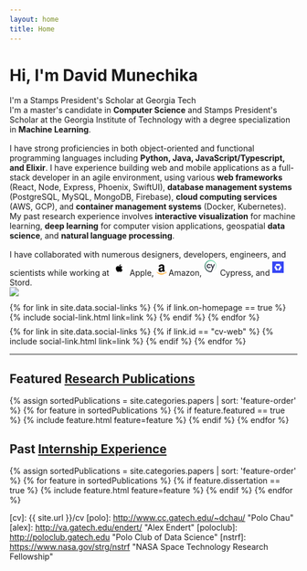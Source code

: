 ```yaml
---
layout: home
title: Home
---
```


<div id ="intro-wrapper" class="l-middle">
	<div id="intro-title-wrapper" class="intro-left">
		<h1 id="intro-title">Hi, I'm David Munechika</h1>
		<div id="intro-subtitle">
			I'm a Stamps President's Scholar at Georgia Tech
		</div>
	</div>
	<div class="intro-left">
	<div class="intro-left">
		I'm a master's candidate in <b>Computer Science</b> and Stamps President's Scholar at the Georgia Institute of Technology with a degree specialization in <b>Machine Learning</b>.
	</div>
	<div style="height: 1rem"></div>
	<div class="intro-left">
	I have strong proficiencies in both object-oriented and functional programming languages including <b>Python, Java, JavaScript/Typescript, and Elixir</b>. I have experience building web and mobile applications as a full-stack developer in an agile environment, using various <b>web frameworks</b> (React, Node, Express, Phoenix, SwiftUI), <b>database management systems</b> (PostgreSQL, MySQL, MongoDB, Firebase), <b>cloud computing services</b> (AWS, GCP), and <b>container management systems</b> (Docker, Kubernetes). My past research experience involves <b>interactive visualization</b> for machine learning, <b>deep learning</b> for computer vision applications, geospatial <b>data science</b>, and <b>natural language processing</b>.
	</div>
	<div style="height: 1rem"></div>
	<div>
		I have collaborated with numerous designers, developers, engineers, and scientists while working at <img class="intro-logo" style="width: 28px; padding-bottom: 6px;" src="/images/apple.png"> Apple, <img class="intro-logo" style="width: 18px; padding-bottom: 2px;" src="/images/amazon.svg"> Amazon, <img class="intro-logo" style="width: 24px; padding-bottom: 5px" src="/images/cypress.png"> Cypress, and <img class="intro-logo" style="width: 20px; padding-bottom: 5px" src="/images/stord.png"> Stord.
	</div>
</div>

<div class="intro-right">
	<img id="intro-image" class="intro-right" src="/images/portrait.jpg">
	<div style="height: 0.5rem"></div>
	<div id="intro-image-links" class="intro-right">
		{% for link in site.data.social-links %}
			{% if link.on-homepage == true %}
				{% include social-link.html link=link %}
			{% endif %}
		{% endfor %}
	</div>
	<div style="height: 0.5rem"></div>
	<div id="intro-cv-wrapper" class="intro-right">
		{% for link in site.data.social-links %}
			{% if link.id == "cv-web" %}
				{% include social-link.html link=link %}
			{% endif %}
		{% endfor %}
	</div>
	</div>
</div>

<hr class="l-middle home-hr">

<h2 class="feature-title l-middle">
	Featured <a href="/cv#publications">Research Publications</a>
</h2>
<div class="cover-wrapper l-screen">
	{% assign sortedPublications = site.categories.papers | sort: 'feature-order' %}
	{% for feature in sortedPublications %}
		{% if feature.featured == true %}
			{% include feature.html feature=feature %}
		{% endif %}
	{% endfor %}
</div>

<h2 class="feature-title l-middle">
	Past <a href="/cv#industry-experience">Internship Experience</a>
</h2>
<div class="cover-wrapper l-screen">
	{% assign sortedPublications = site.categories.papers | sort: 'feature-order' %}
	{% for feature in sortedPublications %}
		{% if feature.dissertation == true %}
			{% include feature.html feature=feature %}
		{% endif %}
	{% endfor %}
</div>

<!-- <h2 class="feature-title l-middle">
	<a href="{{ site.url }}/everything-else" style="color: #303030">Everything Else</a>
</h2>
<div id="everything-else" class="l-middle">
	<a href="{{ site.url }}/projects"><div>Projects</div></a>
	<a href="{{ site.url }}/blog"><div>Blog</div></a>
	<a href="{{ site.url }}/stuff-i-use"><div>Stuff I Use</div></a>
	<a href="{{ site.url }}/monthly-music"><div>Monthly Music</div></a>
	<a href="{{ site.url }}/archive"><div>Archive</div></a>
</div> -->



[gt]: http://www.gatech.edu "Georgia Tech"
[cse]: http://cse.gatech.edu "Georgia Tech Computational Science and Engineering"
[coc]: http://www.cc.gatech.edu "Georgia Tech College of Computing"

[cv]: {{ site.url }}/cv
[polo]: http://www.cc.gatech.edu/~dchau/ "Polo Chau"
[alex]: http://va.gatech.edu/endert/ "Alex Endert"
[poloclub]: http://poloclub.gatech.edu "Polo Club of Data Science"
[nstrf]: https://www.nasa.gov/strg/nstrf "NASA Space Technology Research Fellowship"